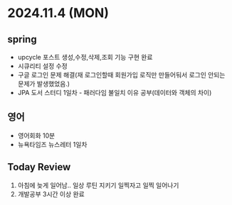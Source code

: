 # 2024.11.4 (MON)

## spring
- upcycle 포스트 생성,수정,삭제,조회 기능 구현 완료 
- 시큐리티 설정 수정
- 구글 로그인 문제 해결(재 로그인할때 회원가입 로직만 만들어둬서 로그인 안되는 문제가 발생했었음.)
- JPA 도서 스터디 1일차 - 패러다임 불일치 이유 공부(데이터와 객체의 차이)

## 영어
- 영어회화 10분 
- 뉴욕타임즈 뉴스레터 1일차

## Today Review
1. 아침에 늦게 일어남.. 일상 루틴 지키기 일찍자고 일찍 일어나기
2. 개발공부 3시간 이상 완료